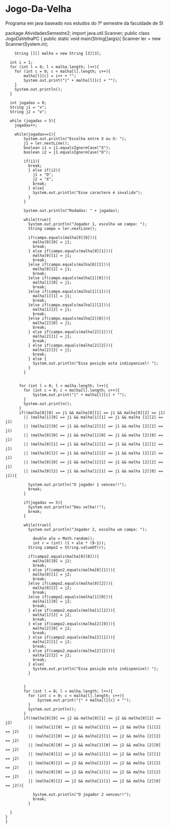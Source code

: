 # Jogo-Da-Velha
Programa em java baseado nos estudos do 1º semestre da faculdade de SI

package AtividadesSemestre2;
import java.util.Scanner;
public class JogoDaVelhaPC {
    public static void main(String[]args){
        Scanner ler = new Scanner(System.in);

        String [][] malha = new String [3][3];

      int i = 1;
      for (int l = 0; l < malha.length; l++){
        for (int c = 0; c < malha[l].length; c++){
            malha[l][c] = i++ + "";
            System.out.print("|" + malha[l][c] + "");
        }
        System.out.println();
      }

      int jogadas = 0;
      String j1 = "x";
      String j2 = "o";

      while (jogadas < 5){
        jogadas++;

        while(jogadas==1){
            System.out.println("Escolha entre X ou O: ");
            j1 = ler.nextLine();
            boolean i1 = j1.equalsIgnoreCase("X"); 
            boolean i2 = j1.equalsIgnoreCase("O");
          
            if(i1){
              break;
              } else if(i2){
                j1 = "O";
                j2 = "X";
                break;
              } else{
                System.out.println("Esse caractere é invalido");
              }
            }
            
            System.out.println("Rodadas: " + jogadas);

            while(true){
              System.out.println("Jogador 1, escolha um campo: ");
              String campo = ler.nextLine();

              if(campo.equals(malha[0][0])){
                malha[0][0] = j1;
                break;
              } else if(campo.equals(malha[0][1])){
                malha[0][1] = j1;
                break;
              }else if(campo.equals(malha[0][2])){
                malha[0][2] = j1;
                break;
              }else if(campo.equals(malha[1][0])){
                malha[1][0] = j1;
                break;
              }else if(campo.equals(malha[1][1])){
                malha[1][1] = j1;
                break;
              }else if(campo.equals(malha[1][2])){
                malha[1][2] = j1;
                break;
              }else if(campo.equals(malha[2][0])){
                malha[2][0] = j1;
                break;
              } else if(campo.equals(malha[2][1])){
                malha[2][1] = j1;
                break;
              } else if(campo.equals(malha[2][2])){
                malha[2][2] = j1;
                break;
              } else {
                System.out.println("Essa posição esta indisponivel! ");
              }
            }
          

          for (int l = 0; l < malha.length; l++){
            for (int c = 0; c < malha[l].length; c++){
                System.out.print("|" + malha[l][c] + "");
            }
            System.out.println();
          }
          if((malha[0][0] == j1 && malha[0][1] == j1 && malha[0][2] == j1)
            || (malha[1][0] == j1 && malha[1][1] == j1 && malha [1][2] == j1)
            || (malha[2][0] == j1 && malha[2][1] == j1 && malha [2][2] == j1)
            || (malha[0][0] == j1 && malha[1][0] == j1 && malha [2][0] == j1)
            || (malha[0][1] == j1 && malha[1][1] == j1 && malha [2][1] == j1)
            || (malha[0][2] == j1 && malha[1][2] == j1 && malha [2][2] == j1)
            || (malha[0][0] == j1 && malha[1][1] == j1 && malha [2][2] == j1)
            || (malha[0][2] == j1 && malha[1][1] == j1 && malha [2][0] == j1)){

              System.out.println("O jogador 1 venceu!!");
              break;
            }
            
            if(jogadas == 5){
              System.out.println("Deu velha!!");
              break;
            }

            while(true){
              System.out.println("Jogador 2, escolha um campo: ");

                double ale = Math.random();
                int r = (int) (1 + ale * (9-1));
              String campo2 = String.valueOf(r);

              if(campo2.equals(malha[0][0])){
                malha[0][0] = j2;
                break;
              } else if(campo2.equals(malha[0][1])){
                malha[0][1] = j2;
                break;
              }else if(campo2.equals(malha[0][2])){
                malha[0][2] = j2;
                break;
              }else if(campo2.equals(malha[1][0])){
                malha[1][0] = j2;
                break;
              } else if(campo2.equals(malha[1][2])){
                malha[1][2] = j2;
                break;
              } else if(campo2.equals(malha[2][0])){
                malha[2][0] = j2;
                break;
              } else if(campo2.equals(malha[2][1])){
                malha[2][1] = j2;
                break;
              } else if(campo2.equals(malha[2][2])){
                malha[2][2] = j2;
                break;
              } else{
                System.out.println("Essa posição esta indisponivel! ");
              }
            
              
            }
            for (int l = 0; l < malha.length; l++){
              for (int c = 0; c < malha[l].length; c++){
                  System.out.print("|" + malha[l][c] + "");
              }
              System.out.println();
            }
            if((malha[0][0] == j2 && malha[0][1] == j2 && malha[0][2] == j2)
              || (malha[1][0] == j2 && malha[1][1] == j2 && malha [1][2] == j2)
              || (malha[2][0] == j2 && malha[2][1] == j2 && malha [2][2] == j2)
              || (malha[0][0] == j2 && malha[1][0] == j2 && malha [2][0] == j2)
              || (malha[0][1] == j2 && malha[1][1] == j2 && malha [2][1] == j2)
              || (malha[0][2] == j2 && malha[1][2] == j2 && malha [2][2] == j2)
              || (malha[0][0] == j2 && malha[1][1] == j2 && malha [2][2] == j2)
              || (malha[0][2] == j2 && malha[1][1] == j2 && malha [2][0] == j2)){
  
                System.out.println("O jogador 2 venceu!!");
                break;
              }
                  
      }
    }
    }

